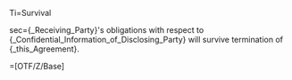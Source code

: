 Ti=Survival

sec={_Receiving_Party}'s obligations with respect to {_Confidential_Information_of_Disclosing_Party} will survive termination of {_this_Agreement}.

=[OTF/Z/Base]
